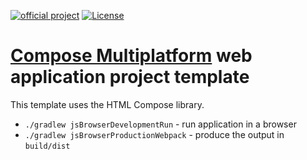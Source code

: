 [![official project](http://jb.gg/badges/official.svg)](https://confluence.jetbrains.com/display/ALL/JetBrains+on+GitHub)
[![License](https://img.shields.io/badge/License-Apache_2.0-blue.svg)](https://opensource.org/licenses/Apache-2.0)
# [Compose Multiplatform](https://github.com/JetBrains/compose-multiplatform) web application project template

This template uses the HTML Compose library.

- `./gradlew jsBrowserDevelopmentRun` - run application in a browser
- `./gradlew jsBrowserProductionWebpack` - produce the output in `build/dist`
